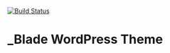 [![Build Status](https://travis-ci.org/Automattic/_s.svg?branch=master)](https://travis-ci.org/Automattic/_s)

_Blade WordPress Theme
===
